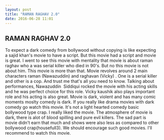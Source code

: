 ```yaml
---
layout: post
title: "RAMAN RAGHAV 2.0"
date: 2016-06-28 11:01
---
```

## RAMAN RAGHAV 2.0
To expect a dark comedy from bollywood without copying is like expecting a sajid khan's movie to have a script. But this movie had a script and movie is great. I went to see this movie with mentality that movie is about raman raghav who a was serial killer who died in 90's. But no this movie is not about him. This movie is more than that. Movie revolves around 2 main characters raman (Nawazuddin) and raghavan (Vicky) . One is a serial killer and other is a cop. And trust me that's all you need to know. Talking about performances, Nawazuddin&nbsp; Siddiqui rocked the movie with his acting skills and he was perfect choice for this role. Vicky kaushik also plays important role and his acting is also great. Movie is dark, violent and has many comic moments moslty comedy is dark. If you really like drama movies with dark comedy go watch this movie. It's not a light hearted comedy basic bollywood type crap. I really liked the movie. The atmosphere of movie is dark, there is alot of blood spilling and pure evil killers. The sad part is movie didn't earn that much and shows were also less as compared to other bollywood crap(housefull3). We should encourage such good movies. I'll recommend to watch this movie.
